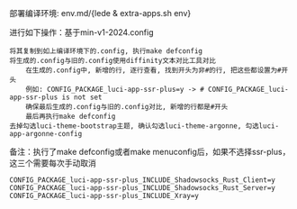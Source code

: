 部署编译环境: env.md/{lede & extra-apps.sh env}

进行如下操作：基于min-v1-2024.config
```
将其复制到如上编译环境下的.config, 执行make defconfig
将生成的.config与旧的.config使用diffinity文本对比工具对比
    在生成的.config中, 新增的行, 逐行查看, 找到开头为非#的行, 把这些都设置为#开头
    例如: CONFIG_PACKAGE_luci-app-ssr-plus=y -> # CONFIG_PACKAGE_luci-app-ssr-plus is not set
    确保最后生成的.config与旧的.config对比, 新增的行都是#开头
    最后再执行make defconfig
去掉勾选luci-theme-bootstrap主题, 确认勾选luci-theme-argonne, 勾选luci-app-argonne-config
```

备注：执行了make defconfig或者make menuconfig后，如果不选择ssr-plus，这三个需要每次手动取消
```
CONFIG_PACKAGE_luci-app-ssr-plus_INCLUDE_Shadowsocks_Rust_Client=y
CONFIG_PACKAGE_luci-app-ssr-plus_INCLUDE_Shadowsocks_Rust_Server=y
CONFIG_PACKAGE_luci-app-ssr-plus_INCLUDE_Xray=y
```
